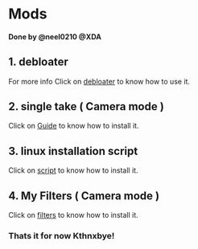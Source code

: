 # Mods

#### Done by @neel0210 @XDA

## 1. debloater

For more info Click on [debloater](https://github.com/neel021000/MODS/tree/debloater/#/debloater) to know how to use it.

## 2. single take ( Camera mode ) 
Click on [Guide](https://github.com/neel021000/MODS/blob/singletake/README.md/#/guide) to know how to install it.

## 3. linux installation script
Click on [script](https://github.com/neel021000/MODS/tree/linux/#/script) to know how to install it.

## 4. My Filters ( Camera mode )
Click on [filters](https://github.com/neel021000/MODS/tree/myfilters#/filters) to know how to install it.


### Thats it for now Kthnxbye!

